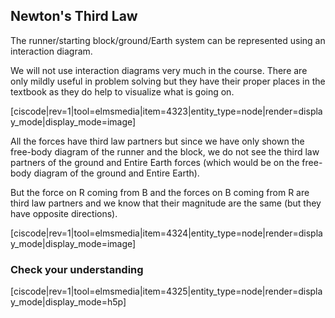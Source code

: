 ## Newton's Third Law

The runner/starting block/ground/Earth system can be represented using an interaction diagram. 

We will not use interaction diagrams very much in the course. There are only mildly useful in problem solving but they have their proper places in the textbook as they do help to visualize what is going on. 

[ciscode|rev=1|tool=elmsmedia|item=4323|entity_type=node|render=display_mode|display_mode=image]

All the forces have third law partners but since we have only shown the free-body diagram of the runner and the block, we do not see the third law partners of the ground and Entire Earth forces (which would be on the free-body diagram of the ground and Entire Earth). 

But the force on R coming from B and the forces on B coming from R are third law partners and we know that their magnitude are the same (but they have opposite directions). 

[ciscode|rev=1|tool=elmsmedia|item=4324|entity_type=node|render=display_mode|display_mode=image]

### Check your understanding

[ciscode|rev=1|tool=elmsmedia|item=4325|entity_type=node|render=display_mode|display_mode=h5p]






 